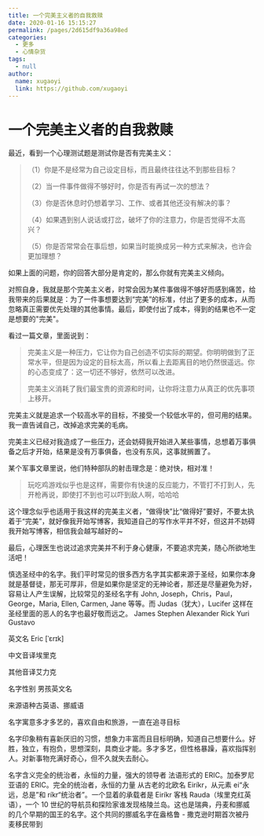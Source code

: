 ```yaml
---
title: 一个完美主义者的自我救赎
date: 2020-01-16 15:15:27
permalink: /pages/2d615df9a36a98ed
categories:
  - 更多
  - 心情杂货
tags:
  - null
author:
  name: xugaoyi
  link: https://github.com/xugaoyi
---
```


# 一个完美主义者的自我救赎

最近，看到一个心理测试题是测试你是否有完美主义：

> （1）你是不是经常为自己设定目标，而且最终往往达不到那些目标？
>
> （2）当一件事件做得不够好时，你是否有再试一次的想法？
>
> （3）你是否休息时仍想着学习、工作、或者其他还没有解决的事？
>
> （4）如果遇到别人说话或打岔，破坏了你的注意力，你是否觉得不太高兴？
>
> （5）你是否常常会在事后想，如果当时能换成另一种方式来解决，也许会更加理想？

如果上面的问题，你的回答大部分是肯定的，那么你就有完美主义倾向。

<!-- more -->

对照自身，我就是那个完美主义者，时常会因为某件事做得不够好而感到痛苦，给我带来的后果就是：为了一件事想要达到“完美”的标准，付出了更多的成本，从而忽略真正需要优先处理的其他事情。最后，即使付出了成本，得到的结果也不一定是想要的"完美"。

看过一篇文章，里面说到：

> 完美主义是一种压力，它让你为自己创造不切实际的期望。你明明做到了正常水平，但是因为设定的目标太高，所以看上去距离目的地仍然很遥远。你的心态变成了：这一切还不够好，依然可以改进。
>
> 完美主义消耗了我们最宝贵的资源和时间，让你将注意力从真正的优先事项上移开。

完美主义就是追求一个较高水平的目标，不接受一个较低水平的，但可用的结果。我一直告诫自己，改掉追求完美的毛病。

完美主义已经对我造成了一些压力，还会妨碍我开始进入某些事情，总想着万事俱备之后才开始，结果是没有万事俱备，也没有东风，这事就搁置了。

某个军事文章里说，他们特种部队的射击理念是：绝对快，相对准！

> 玩吃鸡游戏似乎也是这样，需要你有快速的反应能力，不管打不打到人，先开枪再说，即使打不到也可以吓到敌人啊，哈哈哈

这个理念似乎也适用于我这样的完美主义者，“做得快”比“做得好”要好，不要太执着于“完美”，就好像我开始写博客，我知道自己的写作水平并不好，但这并不妨碍我开始写博客，相信我会越写越好的~

最后，心理医生也说过追求完美并不利于身心健康，不要追求完美，随心所欲地生活吧！

慎选圣经中的名字。我们平时常见的很多西方名字其实都来源于圣经，如果你本身就是基督徒，那无可厚非，但是如果你是坚定的无神论者，那还是尽量避免为好，容易让人产生误解，比较常见的圣经名字有 John, Joseph，Chris，Paul，George，Maria, Ellen, Carmen, Jane 等等。而 Judas（犹大），Lucifer 这样在圣经里面的恶人的名字也最好敬而远之。 James Stephen Alexander Rick Yuri Gustavo

英文名 Eric [ˈɛrɪk]

中文音译埃里克

其他音译艾力克

名字性别 男孩英文名

来源语种古英语、挪威语

名字寓意多才多艺的，喜欢自由和旅游，一直在追寻目标

名字印象稍有喜新厌旧的习惯，想象力丰富而且目标明确，知道自己想要什么。好胜，独立，有抱负，思想深刻，具商业才能。多才多艺，但性格暴躁，喜欢指挥别人。对新事物充满好奇心，但不久就失去耐心。

名字含义完全的统治者，永恒的力量，强大的领导者 法语形式的 ERIC。加泰罗尼亚语的 ERIC。完全的统治者，永恒的力量 从古老的北欧名 Eiríkr，从元素 ei“永远，总是”和 ríkr“统治者”。一个显着的承载者是 Eiríkr 客栈 Rauda（埃里克红英语），一个 10 世纪的导航员和探险家谁发现格陵兰岛。这也是瑞典，丹麦和挪威的几个早期的国王的名字。这个共同的挪威名字在盎格鲁 - 撒克逊时期首次被丹麦移民带到
